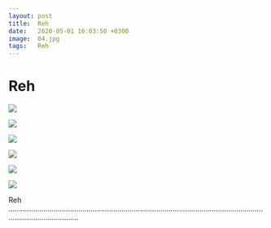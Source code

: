```yaml
---
layout: post
title:  Reh
date:   2020-05-01 16:03:50 +0300
image:  04.jpg
tags:   Reh
---
```


# Reh

![]({{site.baseurl}}/img/00.jpg)

![]({{site.baseurl}}/img/reh1.jpg)

![]({{site.baseurl}}/img/reh2.jpg)

![]({{site.baseurl}}/img/reh3.jpg)

![]({{site.baseurl}}/img/reh4.jpg)

![]({{site.baseurl}}/img/reh5.jpg)


Reh ..............................................................................................................................................................